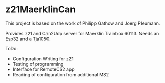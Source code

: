 # z21MaerklinCan

This project is based on the work of Philipp Gathow and Joerg Pleumann.

Provides z21 and Can2Udp server for Maerklin Trainbox 60113. Needs an Esp32 and a Tja1050.

ToDo:
- Configuration Writing for z21
- Testing of programming
- Interface for RemoteCS2 app
- Reading of configuration from additional MS2

